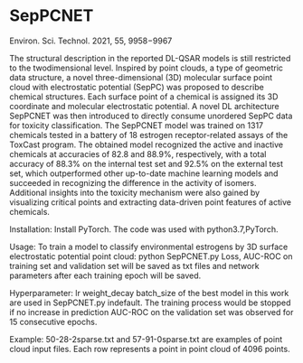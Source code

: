 # SepPCNET
Environ. Sci. Technol. 2021, 55, 9958−9967

The structural description in the reported DL-QSAR models is still restricted to the twodimensional level. Inspired by point clouds, a type of geometric data structure, a novel three-dimensional (3D) molecular surface point cloud with electrostatic potential (SepPC) was proposed to describe chemical structures. Each surface point of a chemical is assigned its 3D coordinate and molecular electrostatic potential. A novel DL architecture SepPCNET was then introduced to directly consume unordered SepPC data for toxicity classification. The SepPCNET model was trained on 1317 chemicals tested in a battery of 18 estrogen receptor-related assays of the ToxCast program. The obtained model recognized the active and inactive chemicals at accuracies of 82.8 and 88.9%, respectively, with a total accuracy of 88.3% on the internal test set and 92.5% on the external test set, which outperformed other up-to-date machine learning models and succeeded in recognizing the difference in the activity of isomers. Additional insights into the toxicity mechanism were also gained by visualizing critical points and extracting data-driven point features of active chemicals.


Installation:
Install PyTorch. The code was used with python3.7,PyTorch. 

Usage: 
To train a model to classify environmental estrogens by 3D surface electrostatic potential point cloud:
python SepPCNET.py
Loss, AUC-ROC on training set and validation set will be saved as txt files and network parameters after each training epoch will be saved.

Hyperparameter:
lr weight_decay batch_size of the best model in this work are used in SepPCNET.py indefault.
The training process would be stopped if no increase in prediction AUC-ROC on the validation set was observed for 15 consecutive epochs.

Example:
50-28-2sparse.txt and 57-91-0sparse.txt are examples of point cloud input files. Each row represents a point in point cloud of 4096 points.
